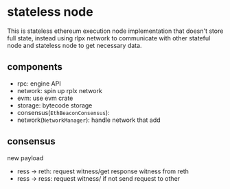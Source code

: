 # stateless node

This is stateless ethereum execution node implementation that doesn't store full state, instead using rlpx network to communicate with other stateful node and stateless node to get necessary data.


## components
- rpc: engine API 
- network: spin up rplx network 
- evm: use evm crate
- storage: bytecode storage
- consensus(`EthBeaconConsensus`): 
- network(`NetworkManager`): handle network that add 


## consensus 

new payload 
- ress -> reth: request witness/get response witness from reth
- ress -> ress: request witness/ if not send request to other 
